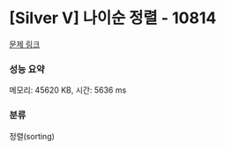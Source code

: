 # [Silver V] 나이순 정렬 - 10814 

[문제 링크](https://www.acmicpc.net/problem/10814) 

### 성능 요약

메모리: 45620 KB, 시간: 5636 ms

### 분류

정렬(sorting)

